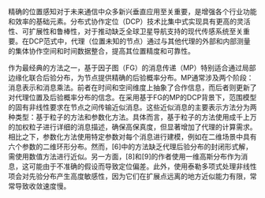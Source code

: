 精确的位置感知对于未来通信中众多新兴垂直应用至关重要，是增强各个行业功能和效率的基础元素。分布式协作定位（DCP）技术比集中式实现具有更高的灵活性、可扩展性和鲁棒性，对于推动缺乏全球卫星导航支持的现代传感系统至关重要。在DCP范式中，代理（位置未知的节点）通过与其他代理的外部和内部测量的集体协作空间和时间数据整合，提高其位置精度和可靠性。

作为最经典的方法之一，基于因子图（FG）的消息传递（MP）特别适合通过局部边缘化联合后验分布，为节点提供精确的后验概率分布。MP通常涉及两个阶段：消息表示和消息乘法。前者在时间和空间维度上抽象了合作信息，而后者则更新了对代理位置及后验概率分布的信念。在采用基于FG的MP的DCP背景下，范围模型的固有非线性要求在节点之间传输近似消息。这些近似消息的主要表示方法分为两种类型：基于粒子的方法和参数化方法。具体而言，基于粒子的方法使用成千上万的加权粒子进行详细的消息描述，确保高保真度，但显著增加了代理的计算需求。相比之下，参数化方法使用特定参数对每个消息进行建模，例如在二维场景中具有六个参数的二维环形分布。然而，[6]中的方法缺乏代理后验分布的封闭形式解，需使用数值方法进行近似。另一方面，[8]和[9]的作者使用一维高斯分布作为消息，这可能由于不准确的假设而导致定位偏差。此外，使用泰勒多项式处理非线性项会对先验分布产生高度敏感性，因为它们在扩展点远离的地方近似能力有限，常常导致收敛速度慢。
